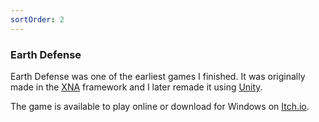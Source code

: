 ```yaml
---
sortOrder: 2
---
```


### Earth Defense

Earth Defense was one of the earliest games I finished. It was originally made in the [XNA](https://en.wikipedia.org/wiki/Microsoft_XNA) framework and I later remade it using [Unity](https://unity.com/).

The game is available to play online or download for Windows on [Itch.io](https://supergobo.itch.io/earth-defense).

<image-row class='expand-md'>
  <responsive-img source="/images/games/ED.png"></responsive-img>
  <responsive-img source="/images/games/ED2.png"></responsive-img>
</image-row>

<image-row>
  <responsive-img source="/images/games/ED3.png"></responsive-img>
</image-row>